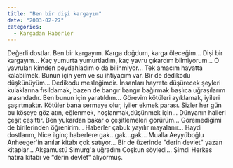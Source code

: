 ```yaml
---
title: "Ben bir dişi kargayım"
date: "2003-02-27"
categories: 
  - Kargadan Haberler
---
```


Değerli dostlar. Ben bir kargayım. Karga doğdum, karga öleceğim... Dişi bir kargayım... Kaç yumurta yumurtladım, kaç yavru çıkardım bilmiyorum... O yavruları kimden peydahladım o da bilinmiyor... Tek amacım hayatta kalabilmek. Bunun için yem ve su ihtiyacım var. Bir de dedikodu düşkünüyüm... Dedikodu mesleğimdir. İnsanları hayrete düşürecek şeyleri kulaklarına fısıldamak, bazen de bangır bangır bağırmak başlıca uğraşılarım arasındadır. Ben bunun için yaratıldım... Görevim kötüleri ayıklamak, iyileri şaşırtmaktır. Kötüler bana sermaye olur, iyiler ekmek parası. Sizler her gün bu köşeye göz atın, eğlenmek, hoşlanmak,düşünmek için... Dünyanın halleri çeşit çeşittir. Ben yukardan bakar o çeşitlemeleri görürüm... Göremediğimi de birilerinden öğrenirim... Haberler çabuk yayılır mayalanır... Haydi dostlarım, Nice ilginç haberlere gak...gak...gak... Mualla Aeyyüboğlu Anheeger'in anılar kitabı çok satıyor... Bir de üzerinde "derin devlet" yazan kitaplar... Akşamustü Simurg'a uğradım Coşkun söyledi... Şimdi Herkes hatıra kitabı ve “derin devlet" alıyormuş.
